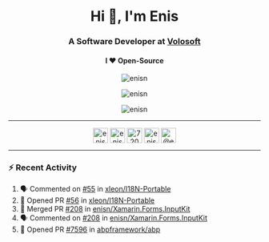 <h1 align="center">Hi 👋, I'm Enis</h1>
<h3 align="center">A Software Developer at <a href="/volosoft">Volosoft</a></h3>

<h4 align="center"> I ❤ Open-Source</h4>

<p align="center"> <img src="https://komarev.com/ghpvc/?username=enisn" alt="enisn" /> </p>

<p align="center">
<img src="https://github-readme-stats.vercel.app/api/top-langs/?username=enisn&layout=compact" alt="enisn" />
</p>

<p align="center">
<img src="https://github-readme-stats.vercel.app/api?username=enisn&show_icons=true" alt="enisn" />
</p>

<hr />

<p align="center">
<a href="https://dev.to/enisn" target="blank"><img align="center" src="https://cdn.jsdelivr.net/npm/simple-icons@3.0.1/icons/dev-dot-to.svg" alt="enisn" height="30" width="30" /></a>
<a href="https://twitter.com/enisnecipoglu" target="blank"><img align="center" src="https://cdn.jsdelivr.net/npm/simple-icons@3.0.1/icons/twitter.svg" alt="enisnecipoglu" height="30" width="30" /></a>
<a href="https://stackoverflow.com/users/7200126" target="blank"><img align="center" src="https://cdn.jsdelivr.net/npm/simple-icons@3.0.1/icons/stackoverflow.svg" alt="7200126" height="30" width="30" /></a>
<a href="https://instagram.com/enisnecipoglu" target="blank"><img align="center" src="https://cdn.jsdelivr.net/npm/simple-icons@3.0.1/icons/instagram.svg" alt="enisnecipoglu" height="30" width="30" /></a>
<a href="https://medium.com/@enis.necipoglu" target="blank"><img align="center" src="https://cdn.jsdelivr.net/npm/simple-icons@3.0.1/icons/medium.svg" alt="@enis.necipoglu" height="30" width="30" /></a>
</p>

<hr />

### :zap: Recent Activity

<!--START_SECTION:activity-->
1. 🗣 Commented on [#55](https://github.com/xleon/I18N-Portable/issues/55) in [xleon/I18N-Portable](https://github.com/xleon/I18N-Portable)
2. 💪 Opened PR [#56](https://github.com/xleon/I18N-Portable/pull/56) in [xleon/I18N-Portable](https://github.com/xleon/I18N-Portable)
3. 🎉 Merged PR [#208](https://github.com/enisn/Xamarin.Forms.InputKit/pull/208) in [enisn/Xamarin.Forms.InputKit](https://github.com/enisn/Xamarin.Forms.InputKit)
4. 🗣 Commented on [#208](https://github.com/enisn/Xamarin.Forms.InputKit/issues/208) in [enisn/Xamarin.Forms.InputKit](https://github.com/enisn/Xamarin.Forms.InputKit)
5. 💪 Opened PR [#7596](https://github.com/abpframework/abp/pull/7596) in [abpframework/abp](https://github.com/abpframework/abp)
<!--END_SECTION:activity-->
